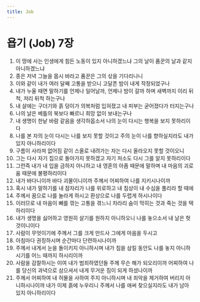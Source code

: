 ```yaml
---
title: Job
---
```


# 욥기 (Job) 7장
1. 이 땅에 사는 인생에게 힘든 노동이 있지 아니하겠느냐 그의 날이 품꾼의 날과 같지 아니하겠느냐
1. 종은 저녁 그늘을 몹시 바라고 품꾼은 그의 삯을 기다리나니
1. 이와 같이 내가 여러 달째 고통을 받으니 고달픈 밤이 내게 작정되었구나
1. 내가 누울 때면 말하기를 언제나 일어날까, 언제나 밤이 갈까 하며 새벽까지 이리 뒤척, 저리 뒤척 하는구나
1. 내 살에는 구더기와 흙 덩이가 의복처럼 입혀졌고 내 피부는 굳어졌다가 터지는구나
1. 나의 날은 베틀의 북보다 빠르니 희망 없이 보내는구나
1. 내 생명이 한낱 바람 같음을 생각하옵소서 나의 눈이 다시는 행복을 보지 못하리이다
1. 나를 본 자의 눈이 다시는 나를 보지 못할 것이고 주의 눈이 나를 향하실지라도 내가 있지 아니하리이다
1. 구름이 사라져 없어짐 같이 스올로 내려가는 자는 다시 올라오지 못할 것이오니
1. 그는 다시 자기 집으로 돌아가지 못하겠고 자기 처소도 다시 그를 알지 못하리이다
1. 그런즉 내가 내 입을 금하지 아니하고 내 영혼의 아픔 때문에 말하며 내 마음의 괴로움 때문에 불평하리이다
1. 내가 바다니이까 바다 괴물이니이까 주께서 어찌하여 나를 지키시나이까
1. 혹시 내가 말하기를 내 잠자리가 나를 위로하고 내 침상이 내 수심을 풀리라 할 때에
1. 주께서 꿈으로 나를 놀라게 하시고 환상으로 나를 두렵게 하시나이다
1. 이러므로 내 마음이 뼈를 깎는 고통을 겪느니 차라리 숨이 막히는 것과 죽는 것을 택하리이다
1. 내가 생명을 싫어하고 영원히 살기를 원하지 아니하오니 나를 놓으소서 내 날은 헛 것이니이다
1. 사람이 무엇이기에 주께서 그를 크게 만드사 그에게 마음을 두시고
1. 아침마다 권징하시며 순간마다 단련하시나이까
1. 주께서 내게서 눈을 돌이키지 아니하시며 내가 침을 삼킬 동안도 나를 놓지 아니하시기를 어느 때까지 하시리이까
1. 사람을 감찰하시는 이여 내가 범죄하였던들 주께 무슨 해가 되오리이까 어찌하여 나를 당신의 과녁으로 삼으셔서 내게 무거운 짐이 되게 하셨나이까
1. 주께서 어찌하여 내 허물을 사하여 주지 아니하시며 내 죄악을 제거하여 버리지 아니하시나이까 내가 이제 흙에 누우리니 주께서 나를 애써 찾으실지라도 내가 남아 있지 아니하리이다